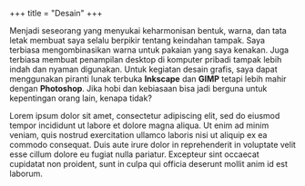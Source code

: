 +++
title = "Desain"
+++

Menjadi seseorang yang menyukai keharmonisan bentuk, warna, dan tata letak membuat saya selalu berpikir tentang keindahan tampak. Saya terbiasa mengombinasikan warna untuk pakaian yang saya kenakan. Juga terbiasa membuat penampilan desktop di komputer pribadi tampak lebih indah dan nyaman digunakan. Untuk kegiatan desain grafis, saya dapat menggunakan piranti lunak terbuka **Inkscape** dan **GIMP** tetapi lebih mahir dengan **Photoshop**. Jika hobi dan kebiasaan bisa jadi berguna untuk kepentingan orang lain, kenapa tidak?

<!--more-->

Lorem ipsum dolor sit amet, consectetur adipiscing elit, sed do eiusmod tempor incididunt ut labore et dolore magna aliqua. Ut enim ad minim veniam, quis nostrud exercitation ullamco laboris nisi ut aliquip ex ea commodo consequat. Duis aute irure dolor in reprehenderit in voluptate velit esse cillum dolore eu fugiat nulla pariatur. Excepteur sint occaecat cupidatat non proident, sunt in culpa qui officia deserunt mollit anim id est laborum.
